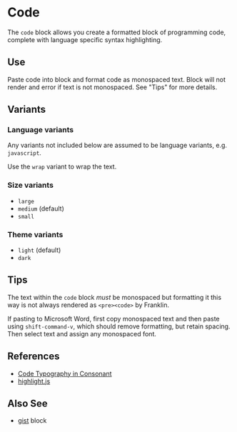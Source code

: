# Code

The `code` block allows you create a formatted block of programming code, complete with language specific syntax highlighting.

## Use

Paste code into block and format code as monospaced text. Block will not render and error if text is not monospaced. See "Tips" for more details.

## Variants

### Language variants

Any variants not included below are assumed to be language variants, e.g. `javascript`.

Use the `wrap` variant to wrap the text.

### Size variants

- `large`
- `medium` (default)
- `small`

### Theme variants

- `light` (default)
- `dark`

## Tips

The text within the `code` block _must_ be monospaced but formatting it this way is not always rendered as `<pre><code>` by Franklin.

If pasting to Microsoft Word, first copy monospaced text and then paste using `shift-command-v`, which should remove formatting, but retain spacing. Then select text and assign any monospaced font.

## References

- [Code Typography in Consonant](https://consonant.adobe.com/1975e5ba1/p/216c7e-typography/t/244b88)
- [highlight.js](https://highlightjs.org/)

## Also See

- [gist](../gist/) block
